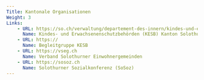```yaml
---
Title: Kantonale Organisationen
Weight: 3
Links:
    - URL: https://so.ch/verwaltung/departement-des-innern/kindes-und-erwachsenenschutz/
      Name: Kindes- und Erwachsenenschutzbehörden (KESB) Kanton Solothurn
    - URL: https://
      Name: Begleitgruppe KESB
    - URL: https://vseg.ch
      Name: Verband Solothurner Einwohnergemeinden
    - URL: https://sosoz.ch
      Name: Solothurner Sozialkonferenz (SoSoz)
---
```

